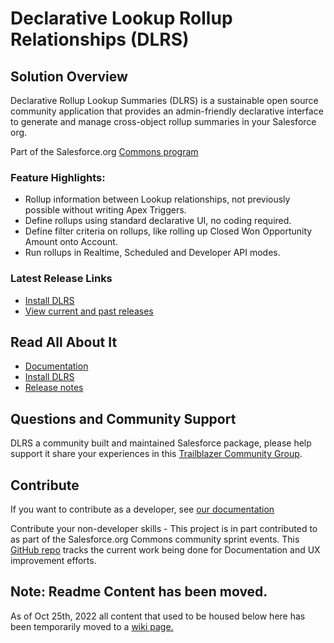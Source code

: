 # Declarative Lookup Rollup Relationships (DLRS)


## Solution Overview 
Declarative Rollup Lookup Summaries (DLRS) is a sustainable open source community application that provides an admin-friendly declarative interface to generate and manage cross-object rollup summaries in your Salesforce org. 

Part of the Salesforce.org [Commons program](https://help.salesforce.com/s/articleView?id=sfdo.Innovate_with_OSC.htm&type=5)

### Feature Highlights:

- Rollup information between Lookup relationships, not previously possible without writing Apex Triggers.
- Define rollups using standard declarative UI, no coding required.
- Define filter criteria on rollups, like rolling up Closed Won Opportunity Amount onto Account.
- Run rollups in Realtime, Scheduled and Developer API modes.

### Latest Release Links
- [Install DLRS](https://install.salesforce.org/products/dlrs/latest)
- [View current and past releases](https://github.com/SFDO-Community/declarative-lookup-rollup-summaries/releases)

## Read All About It
- [Documentation](https://sfdo-community-sprints.github.io/DLRS-Documentation/)
- [Install DLRS](https://sfdo-community-sprints.github.io/DLRS-Documentation/Installation/)
- [Release notes](https://sfdo-community-sprints.github.io/DLRS-Documentation/Changelog/)


## Questions and Community Support
DLRS a community built and maintained Salesforce package, please help support it share your experiences in this [Trailblazer Community Group](https://success.salesforce.com/_ui/core/chatter/groups/GroupProfilePage?g=0F9300000009O5p). 

## Contribute
If you want to contribute as a developer, see [our documentation](https://sfdo-community-sprints.github.io/DLRS-Documentation/About%20Us%20&%20Contribution/)

Contribute your non-developer skills - This project is in part contributed to as part of the Salesforce.org Commons community sprint events. This [GitHub repo](https://github.com/SFDO-Community-Sprints/DLRS-Documentation) tracks the current work being done for Documentation and UX improvement efforts.


## Note: Readme Content has been moved.
As of Oct 25th, 2022 all content that used to be housed below here has been temporarily moved to a [wiki page.](https://github.com/SFDO-Community/declarative-lookup-rollup-summaries/wiki/Temp---old-readme-content---to-be-audited-for-parity-on-docs-pages-site-then-deleted) 
